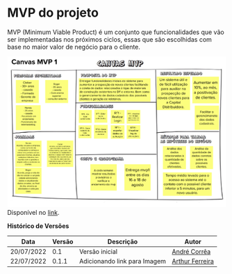 # MVP do projeto

<p>MVP (Minimum Viable Product) é um conjunto que funcionalidades que vão ser implementadas nos próximos ciclos, essas que são escolhidas com base no maior valor de negócio para o cliente. </p>

<!-- Sempre que atualizar o MVP atualizar também o link abaixo -->
![MVP](./imagens/MVP.png)
Disponível no [link](https://i.imgur.com/UgXCHDC.png).


**Histórico de Versões**

| Data       | Versão | Descrição                    | Autor                                                         |
| ---------- | ------ | ---------------------------- | ------------------------------------------------------------- |
| 20/07/2022 | 0.1    | Versão inicial               | [André Corrêa](https://github.com/dartmol203)                 |
| 22/07/2022 | 0.1.1  | Adicionando link para Imagem | [Arthur Ferreira](https://github.com/ArthurFerreiraRodrigues) |
